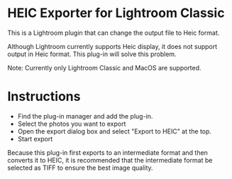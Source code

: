 # HEIC Exporter for Lightroom Classic
This is a Lightroom plugin that can change the output file to Heic format.

Although Lightroom currently supports Heic display, it does not support output in Heic format. This plug-in will solve this problem.

Note: Currently only Lightroom Classic and MacOS are supported.

# Instructions
* Find the plug-in manager and add the plug-in.
* Select the photos you want to export
* Open the export dialog box and select "Export to HEIC" at the top.
* Start export

Because this plug-in first exports to an intermediate format and then converts it to HEIC, it is recommended that the intermediate format be selected as TIFF to ensure the best image quality.

